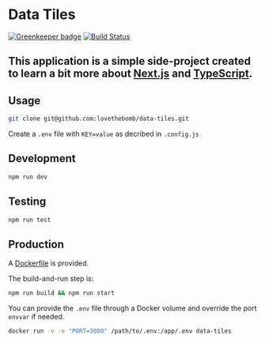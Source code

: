 # Data Tiles

[![Greenkeeper badge](https://badges.greenkeeper.io/lovethebomb/data-tiles.svg)](https://greenkeeper.io/) [![Build Status](https://travis-ci.com/lovethebomb/data-tiles.svg?branch=master)](https://travis-ci.com/lovethebomb/data-tiles)

This application is a simple side-project created to learn a bit more about [Next.js](https://github.com/zeit/next.js/) and [TypeScript](https://www.typescriptlang.org).
-
## Usage

```bash
git clone git@github.com:lovethebomb/data-tiles.git
```

Create a `.env` file with `KEY=value` as decribed in `.config.js`

## Development

```bash
npm run dev
```

## Testing

```bash
npm run test
```

## Production

A [Dockerfile](Dockerfile) is provided.

The build-and-run step is:

```bash
npm run build && npm run start
```

You can provide the `.env` file through a Docker volume and override the port `envvar` if needed.

```bash
docker run -v -e "PORT=3000" /path/to/.env:/app/.env data-tiles
```
